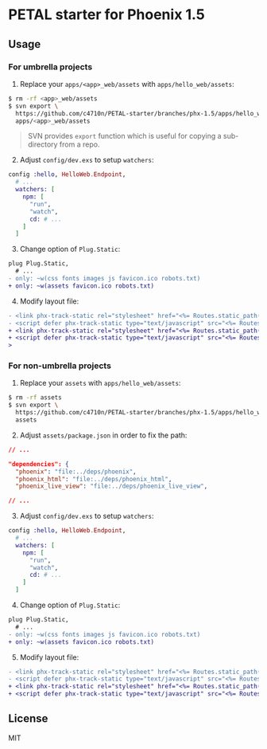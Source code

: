 # PETAL starter for Phoenix 1.5

## Usage

### For umbrella projects

1. Replace your `apps/<app>_web/assets` with `apps/hello_web/assets`:

```sh
$ rm -rf <app>_web/assets
$ svn export \
  https://github.com/c4710n/PETAL-starter/branches/phx-1.5/apps/hello_web/assets \
  apps/<app>_web/assets
```

> SVN provides `export` function which is useful for copying a sub-directory from a repo.

2. Adjust `config/dev.exs` to setup `watchers`:

```elixir
config :hello, HelloWeb.Endpoint,
  # ...
  watchers: [
    npm: [
      "run",
      "watch",
      cd: # ...
    ]
  ]
```

3. Change option of `Plug.Static`:

```diff
plug Plug.Static,
  # ...
- only: ~w(css fonts images js favicon.ico robots.txt)
+ only: ~w(assets favicon.ico robots.txt)
```

4. Modify layout file:

```diff
- <link phx-track-static rel="stylesheet" href="<%= Routes.static_path(@conn, "/css/app.css") %>"/>
- <script defer phx-track-static type="text/javascript" src="<%= Routes.static_path(@conn, "/js/app.js") %>"></script
+ <link phx-track-static rel="stylesheet" href="<%= Routes.static_path(@conn, "/assets/app.css") %>"/>
+ <script defer phx-track-static type="text/javascript" src="<%= Routes.static_path(@conn, "/assets/app.js") %>"></script>
>
```

### For non-umbrella projects

1. Replace your `assets` with `apps/hello_web/assets`:

```sh
$ rm -rf assets
$ svn export \
  https://github.com/c4710n/PETAL-starter/branches/phx-1.5/apps/hello_web/assets \
  assets
```

2. Adjust `assets/package.json` in order to fix the path:

```json
// ...

"dependencies": {
  "phoenix": "file:../deps/phoenix",
  "phoenix_html": "file:../deps/phoenix_html",
  "phoenix_live_view": "file:../deps/phoenix_live_view",

// ...
```

3. Adjust `config/dev.exs` to setup `watchers`:

```elixir
config :hello, HelloWeb.Endpoint,
  # ...
  watchers: [
    npm: [
      "run",
      "watch",
      cd: # ...
    ]
  ]
```

4. Change option of `Plug.Static`:

```diff
plug Plug.Static,
  # ...
- only: ~w(css fonts images js favicon.ico robots.txt)
+ only: ~w(assets favicon.ico robots.txt)
```

5. Modify layout file:

```diff
- <link phx-track-static rel="stylesheet" href="<%= Routes.static_path(@conn, "/css/app.css") %>"/>
- <script defer phx-track-static type="text/javascript" src="<%= Routes.static_path(@conn, "/js/app.js") %>"></script
+ <link phx-track-static rel="stylesheet" href="<%= Routes.static_path(@conn, "/assets/app.css") %>"/>
+ <script defer phx-track-static type="text/javascript" src="<%= Routes.static_path(@conn, "/assets/app.js") %>"></script>
```

## License

MIT
